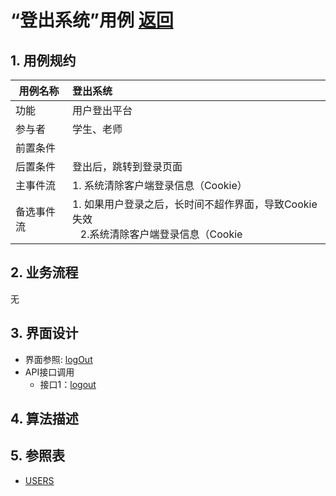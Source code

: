 # “登出系统”用例 [返回](../../README.md)

## 1. 用例规约

|用例名称|登出系统|
|-------|:-------------|
|功能|用户登出平台|
|参与者|学生、老师|
|前置条件| |
|后置条件|登出后，跳转到登录页面|
|主事件流| 1. 系统清除客户端登录信息（Cookie）|
|备选事件流|1. 如果用户登录之后，长时间不超作界面，导致Cookie失效 <br/>&nbsp;&nbsp; 2.系统清除客户端登录信息（Cookie|

## 2. 业务流程
无

## 3. 界面设计
- 界面参照: [logOut](../../image/ui/login.png)
- API接口调用
    - 接口1：[logout](../../api/loginOut.md) 

## 4. 算法描述
    
## 5. 参照表

- [USERS](../数据库设计.md/#USERS)
